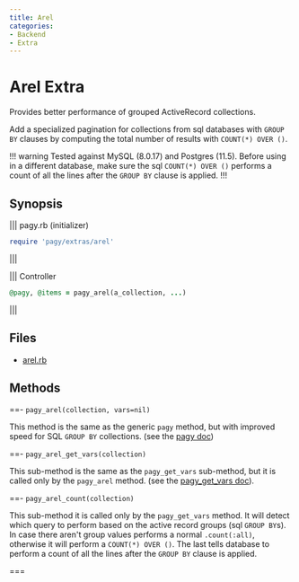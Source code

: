 ```yaml
---
title: Arel
categories:
- Backend
- Extra
---
```


# Arel Extra

Provides better performance of grouped ActiveRecord collections.

Add a specialized pagination for collections from sql databases with `GROUP BY` clauses by computing the total number of results with `COUNT(*) OVER ()`.

!!! warning
Tested against MySQL (8.0.17) and Postgres (11.5).
Before using in a different database, make sure the sql `COUNT(*) OVER ()` performs a count of all the lines after the `GROUP BY` clause is applied.
!!!

## Synopsis

||| pagy.rb (initializer)
```ruby
require 'pagy/extras/arel'
```
|||

||| Controller
```ruby
@pagy, @items = pagy_arel(a_collection, ...)
```
|||

## Files

- [arel.rb](https://github.com/ddnexus/pagy/blob/master/lib/pagy/extras/arel.rb)

## Methods


==- `pagy_arel(collection, vars=nil)`

This method is the same as the generic `pagy` method, but with improved speed for SQL `GROUP BY` collections. (see the [pagy doc](/docs/api/backend.md#pagy-collection-vars-nil))

==- `pagy_arel_get_vars(collection)`

This sub-method is the same as the `pagy_get_vars` sub-method, but it is called only by the `pagy_arel` method. (see the [pagy_get_vars doc](/docs/api/backend.md#pagy-get-vars-collection-vars)).

==- `pagy_arel_count(collection)`

This sub-method it is called only by the `pagy_get_vars` method. It will detect which query to perform based on the active record groups (sql `GROUP BY`s). In case there aren't group values performs a normal `.count(:all)`, otherwise it will perform a `COUNT(*) OVER ()`. The last tells database to perform a count of all the lines after the `GROUP BY` clause is applied.

===
